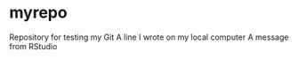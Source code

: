 # myrepo

Repository for testing my Git A line I wrote on my local computer A message from RStudio


